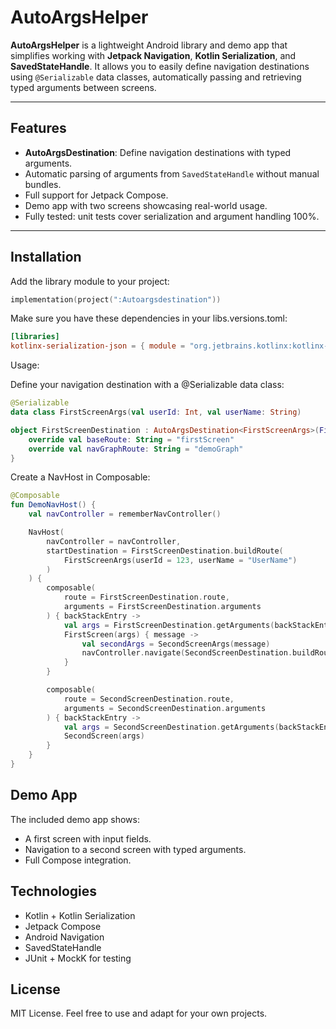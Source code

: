 # AutoArgsHelper

**AutoArgsHelper** is a lightweight Android library and demo app that simplifies working with **Jetpack Navigation**, **Kotlin Serialization**, and **SavedStateHandle**. 
It allows you to easily define navigation destinations using `@Serializable` data classes, automatically passing and retrieving typed arguments between screens.

---

## Features

- **AutoArgsDestination**: Define navigation destinations with typed arguments.
- Automatic parsing of arguments from `SavedStateHandle` without manual bundles.
- Full support for Jetpack Compose.
- Demo app with two screens showcasing real-world usage.
- Fully tested: unit tests cover serialization and argument handling 100%.

---

## Installation

Add the library module to your project:

```kotlin
implementation(project(":Autoargsdestination"))
```

Make sure you have these dependencies in your libs.versions.toml:

```toml
[libraries]
kotlinx-serialization-json = { module = "org.jetbrains.kotlinx:kotlinx-serialization-json", version.ref = "kotlinxSerializationJson" }
```

Usage:

Define your navigation destination with a @Serializable data class:

```kotlin
@Serializable
data class FirstScreenArgs(val userId: Int, val userName: String)

object FirstScreenDestination : AutoArgsDestination<FirstScreenArgs>(FirstScreenArgs.serializer()) {
    override val baseRoute: String = "firstScreen"
    override val navGraphRoute: String = "demoGraph"
}
```
Create a NavHost in Composable:

```kotlin
@Composable
fun DemoNavHost() {
    val navController = rememberNavController()

    NavHost(
        navController = navController,
        startDestination = FirstScreenDestination.buildRoute(
            FirstScreenArgs(userId = 123, userName = "UserName")
        )
    ) {
        composable(
            route = FirstScreenDestination.route,
            arguments = FirstScreenDestination.arguments
        ) { backStackEntry ->
            val args = FirstScreenDestination.getArguments(backStackEntry.savedStateHandle)
            FirstScreen(args) { message ->
                val secondArgs = SecondScreenArgs(message)
                navController.navigate(SecondScreenDestination.buildRoute(secondArgs))
            }
        }

        composable(
            route = SecondScreenDestination.route,
            arguments = SecondScreenDestination.arguments
        ) { backStackEntry ->
            val args = SecondScreenDestination.getArguments(backStackEntry.savedStateHandle)
            SecondScreen(args)
        }
    }
}
```
## Demo App

The included demo app shows:
* A first screen with input fields.
* Navigation to a second screen with typed arguments.
* Full Compose integration.

## Technologies

* Kotlin + Kotlin Serialization
* Jetpack Compose
* Android Navigation
* SavedStateHandle
* JUnit + MockK for testing

## License

MIT License. Feel free to use and adapt for your own projects.
